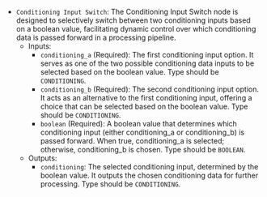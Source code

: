- `Conditioning Input Switch`: The Conditioning Input Switch node is designed to selectively switch between two conditioning inputs based on a boolean value, facilitating dynamic control over which conditioning data is passed forward in a processing pipeline.
    - Inputs:
        - `conditioning_a` (Required): The first conditioning input option. It serves as one of the two possible conditioning data inputs to be selected based on the boolean value. Type should be `CONDITIONING`.
        - `conditioning_b` (Required): The second conditioning input option. It acts as an alternative to the first conditioning input, offering a choice that can be selected based on the boolean value. Type should be `CONDITIONING`.
        - `boolean` (Required): A boolean value that determines which conditioning input (either conditioning_a or conditioning_b) is passed forward. When true, conditioning_a is selected; otherwise, conditioning_b is chosen. Type should be `BOOLEAN`.
    - Outputs:
        - `conditioning`: The selected conditioning input, determined by the boolean value. It outputs the chosen conditioning data for further processing. Type should be `CONDITIONING`.
